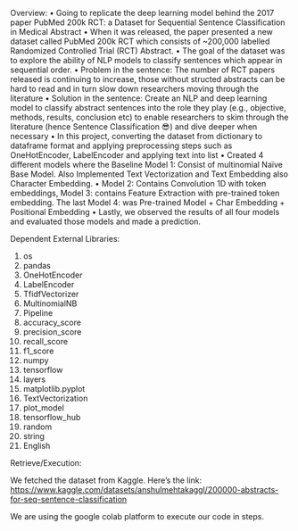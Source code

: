 Overview:
•	Going to replicate the deep learning model behind the 2017 paper PubMed 200k RCT: a Dataset for Sequential Sentence Classification in Medical Abstract 
•	When it was released, the paper presented a new dataset called PubMed 200k RCT which consists of ~200,000 labelled Randomized Controlled Trial (RCT) Abstract. 
•	The goal of the dataset was to explore the ability of NLP models to classify sentences which appear in sequential order.
•	Problem in the sentence:  The number of RCT papers released is continuing to increase, those without structed abstracts can be hard to read and in turn slow down researchers moving through the literature
•	Solution in the sentence: Create an NLP and deep learning model to classify abstract sentences into the role they play (e.g., objective, methods, results, conclusion etc) to enable researchers to skim through the literature (hence Sentence Classification 😎) and dive deeper when necessary
•	In this project, converting the dataset from dictionary to dataframe format and applying preprocessing steps such as OneHotEncoder, LabelEncoder  and applying text into list
•	Created 4 different models where the Baseline Model 1: Consist of multinomial Naïve Base Model. Also Implemented Text Vectorization and Text Embedding also Character Embedding.
•	Model 2: Contains Convolution 1D with token embeddings, Model 3: contains Feature Extraction with pre-trained token embedding. The last Model 4: was Pre-trained Model + Char Embedding + Positional Embedding
•	Lastly, we observed the results of all four models and evaluated those models and made a prediction. 



Dependent External Libraries:

1.	os
2.	pandas
3.	OneHotEncoder
4.	LabelEncoder
5.	TfidfVectorizer
6.	MultinomialNB
7.	Pipeline
8.	accuracy_score
9.	precision_score
10.	recall_score 
11.	f1_score
12.	numpy
13.	tensorflow
14.	layers
15.	matplotlib.pyplot
16.	TextVectorization
17.	plot_model
18.	tensorflow_hub
19.	random
20.	string
21.	English


Retrieve/Execution:

We fetched the dataset from Kaggle. Here’s the link:
https://www.kaggle.com/datasets/anshulmehtakaggl/200000-abstracts-for-seq-sentence-classification

We are using the google colab platform to execute our code in steps.
